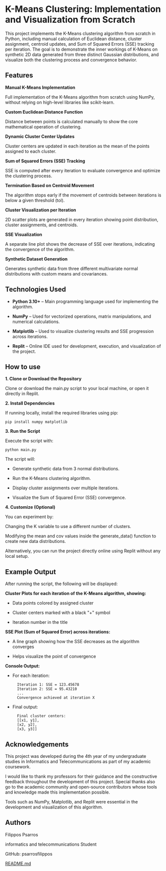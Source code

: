 
# K-Means Clustering: Implementation and Visualization from Scratch

This project implements the K-Means clustering algorithm from scratch in Python, including manual calculation of Euclidean distance, cluster assignment, centroid updates, and Sum of Squared Errors (SSE) tracking per iteration.
The goal is to demonstrate the inner workings of K-Means on synthetic 2D data generated from three distinct Gaussian distributions, and visualize both the clustering process and convergence behavior.
## Features

**Manual K-Means Implementation**

Full implementation of the K-Means algorithm from scratch using NumPy, without relying on high-level libraries like scikit-learn.

**Custom Euclidean Distance Function**

Distance between points is calculated manually to show the core mathematical operation of clustering.

**Dynamic Cluster Center Updates**

Cluster centers are updated in each iteration as the mean of the points assigned to each cluster.

**Sum of Squared Errors (SSE) Tracking**

SSE is computed after every iteration to evaluate convergence and optimize the clustering process.

**Termination Based on Centroid Movement**

The algorithm stops early if the movement of centroids between iterations is below a given threshold (tol).

**Cluster Visualization per Iteration**

2D scatter plots are generated in every iteration showing point distribution, cluster assignments, and centroids.

**SSE Visualization**

A separate line plot shows the decrease of SSE over iterations, indicating the convergence of the algorithm.

**Synthetic Dataset Generation**

Generates synthetic data from three different multivariate normal distributions with custom means and covariances.

## Technologies Used

- **Python 3.10+** – Main programming language used for implementing the algorithm.

- **NumPy** – Used for vectorized operations, matrix manipulations, and numerical calculations.

- **Matplotlib** – Used to visualize clustering results and SSE progression across iterations.

- **Replit** – Online IDE used for development, execution, and visualization of the project.

## How to use

**1. Clone or Download the Repository**

Clone or download the main.py script to your local machine, or open it directly in Replit.

**2. Install Dependencies**

If running locally, install the required libraries using pip:

    pip install numpy matplotlib

**3. Run the Script**

Execute the script with:

    python main.py

The script will:

- Generate synthetic data from 3 normal distributions.

- Run the K-Means clustering algorithm.

- Display cluster assignments over multiple iterations.

- Visualize the Sum of Squared Error (SSE) convergence.

**4. Customize (Optional)**

You can experiment by:

Changing the K variable to use a different number of clusters.

Modifying the mean and cov values inside the generate_data() function to create new data distributions.

Alternatively, you can run the project directly online using Replit without any local setup.

## Example Output

After running the script, the following will be displayed:

**Cluster Plots for each iteration of the K-Means algorithm, showing:**

- Data points colored by assigned cluster

- Cluster centers marked with a black "+" symbol

- Iteration number in the title

**SSE Plot (Sum of Squared Error) across iterations:**

- A line graph showing how the SSE decreases as the algorithm converges

- Helps visualize the point of convergence

**Console Output:**

- For each iteration:


        Iteration 1: SSE = 123.45678
        Iteration 2: SSE = 95.43210
        ...
        Convergence achieved at iteration X

- Final output:

        Final cluster centers:
        [[x1, y1],
        [x2, y2],
        [x3, y3]]


## Acknowledgements

This project was developed during the 4th year of my undergraduate studies in Informatics and Telecommunications as part of my academic coursework.

I would like to thank my professors for their guidance and the constructive feedback throughout the development of this project. Special thanks also go to the academic community and open-source contributors whose tools and knowledge made this implementation possible.

Tools such as NumPy, Matplotlib, and Replit were essential in the development and visualization of this algorithm.

## Authors

Filippos Psarros

informatics and telecommunications Student

GitHub: psarrosfilippos

[README.md](https://github.com/user-attachments/files/21332341/README.md)
